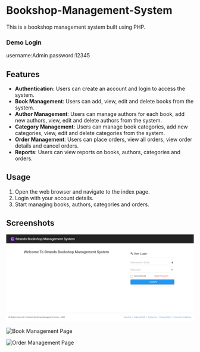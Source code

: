 # Bookshop-Management-System


This is a bookshop management system built using PHP.
### Demo Login
username:Admin
password:12345

## Features

- **Authentication**: Users can create an account and login to access the system.
- **Book Management**: Users can add, view, edit and delete books from the system.
- **Author Management**: Users can manage authors for each book, add new authors, view, edit and delete authors from the system.
- **Category Management**: Users can manage book categories, add new categories, view, edit and delete categories from the system.
- **Order Management**: Users can place orders, view all orders, view order details and cancel orders.
- **Reports**: Users can view reports on books, authors, categories and orders.




## Usage

1. Open the web browser and navigate to the index page.
2. Login with your account details.
3. Start managing books, authors, categories and orders.

## Screenshots

![Login Page](screenshots/login.png)

![Book Management Page](screenshots/book-management.png)

![Order Management Page](screenshots/order-management.png)

